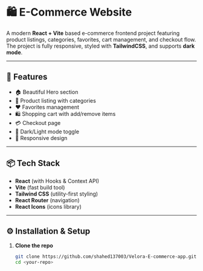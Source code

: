 # 🛍️ E-Commerce Website

A modern **React + Vite** based e-commerce frontend project featuring product listings, categories, favorites, cart management, and checkout flow.  
The project is fully responsive, styled with **TailwindCSS**, and supports **dark mode**.

---

## 🚀 Features
- 🏠 Beautiful Hero section  
- 🛒 Product listing with categories  
- ❤️ Favorites management  
- 🛍️ Shopping cart with add/remove items  
- 💳 Checkout page  
- 🌙 Dark/Light mode toggle  
- 📱 Responsive design  

---

## 📦 Tech Stack
- **React** (with Hooks & Context API)  
- **Vite** (fast build tool)  
- **Tailwind CSS** (utility-first styling)  
- **React Router** (navigation)  
- **React Icons** (icons library)  

---

## ⚙️ Installation & Setup

1. **Clone the repo**
   ```bash
   git clone https://github.com/shahed137003/Velora-E-commerce-app.git
   cd <your-repo>
